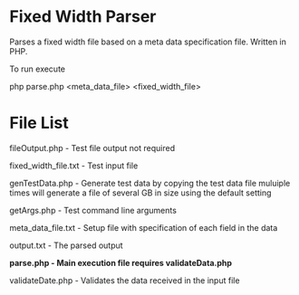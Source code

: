 # Fixed Width Parser

Parses a fixed width file based on a meta data specification file. Written in PHP.

To run execute

php parse.php <meta_data_file> <fixed_width_file> <output file>

# File List

fileOutput.php - Test file output not required

fixed_width_file.txt - Test input file

genTestData.php - Generate test data by copying the test data file muluiple times will generate a file of several GB in size using the default setting

getArgs.php - Test command line arguments

meta_data_file.txt - Setup file with specification of each field in the data

output.txt - The parsed output

**parse.php - Main execution file requires validateData.php**

validateDate.php - Validates the data received in the input file

